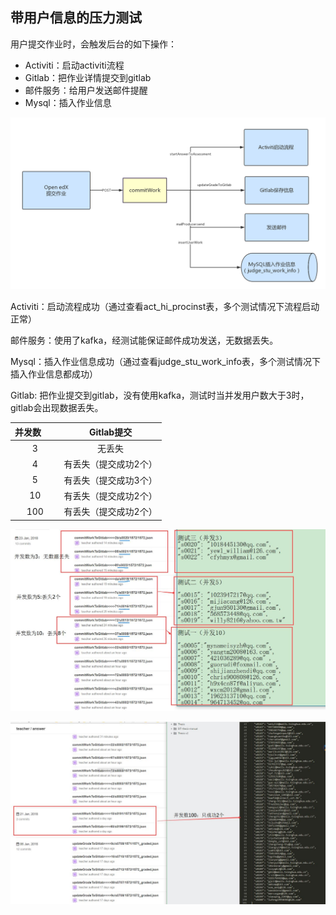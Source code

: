 ## 带用户信息的压力测试

用户提交作业时，会触发后台的如下操作：

+ Activiti：启动activiti流程
+ Gitlab：把作业详情提交到gitlab
+ 邮件服务：给用户发送邮件提醒
+ Mysql：插入作业信息

![](../pictures/commitWork.png)

Activiti：启动流程成功（通过查看act_hi_procinst表，多个测试情况下流程启动正常）

邮件服务：使用了kafka，经测试能保证邮件成功发送，无数据丢失。

Mysql：插入作业信息成功（通过查看judge_stu_work_info表，多个测试情况下插入作业信息都成功）

Gitlab: 把作业提交到gitlab，没有使用kafka，测试时当并发用户数大于3时，gitlab会出现数据丢失。

| 并发数        | Gitlab提交 |
|:-------------:|:-------------:|
| 3      |无丢失|
| 4     |有丢失（提交成功2个）|
| 5     |有丢失（提交成功3个）|
| 10     |有丢失（提交成功2个）|
| 100     |有丢失（提交成功2个） |

![](../pictures/gitlab-commit.jpg)


![](../pictures/gitlab-commit2.jpg)


